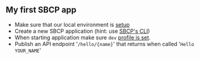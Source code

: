 ## My first SBCP app

* Make sure that our local environment is [setup](http://training-api.dxp.delivery/documentation/setup/)
* Create a new SBCP application (hint: use [SBCP's CLI](https://innersource.soprasteria.com/dxp/dxp-core/common-librairies/dxp-cli))
* When starting application make sure `dev` [profile is set](http://training-api.dxp.delivery/documentation/setup/#sbcp-common-libraries).
* Publish an API endpoint '`/hello/{name}`' that returns when called '`Hello YOUR_NAME`'
